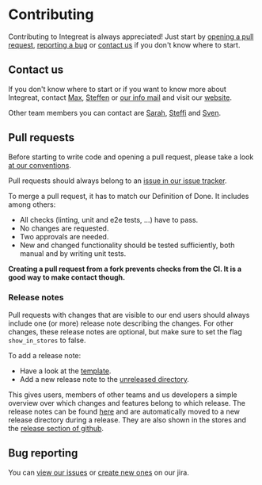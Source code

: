 # Contributing

Contributing to Integreat is always appreciated! Just start by [opening a pull request](#pull-requests), [reporting a bug](#bug-reporting)
or [contact us](#contact-us) if you don't know where to start.

## Contact us

If you don't know where to start or if you want to know more about Integreat, contact [Max](mailto:ammann@integreat-app.de),
[Steffen](mailto:kleinle@integreat-app.de) or [our info mail](mailto:info@integreat-app.de) and visit our [website](https://integreat-app.de).

Other team members you can contact are
[Sarah](mailto:sporck@integreat-app.de),
[Steffi](mailto:metzger@integreat-app.de) and
[Sven](mailto:seeberg@integreat-app.de).

## Pull requests

Before starting to write code and opening a pull request, please take a look [at our conventions](conventions.md).

Pull requests should always belong to an [issue in our issue tracker](#bug-reporting).

To merge a pull request, it has to match our Definition of Done. It includes among others:

- All checks (linting, unit and e2e tests, ...) have to pass.
- No changes are requested.
- Two approvals are needed.
- New and changed functionality should be tested sufficiently, both manual and by writing unit tests.

**Creating a pull request from a fork prevents checks from the CI. It is a good way to make contact though.**

### Release notes

Pull requests with changes that are visible to our end users should always include one (or more) release note describing the changes.
For other changes, these release notes are optional, but make sure to set the flag `show_in_stores` to false.

To add a release note:

- Have a look at the [template](../release-notes/ReleaseNoteTemplate.yml).
- Add a new release note to the [unreleased directory](../release-notes/unreleased).

This gives users, members of other teams and us developers a simple overview over which changes and features belong to which release.
The release notes can be found [here](../release-notes) and are automatically moved to a new release directory during a release.
They are also shown in the stores and the [release section of github](https://github.com/Integreat/integreat-react-native-app/releases).

## Bug reporting

You can [view our issues](https://issues.integreat-app.de/projects/IGAPP) or
[create new ones](https://issues.integreat-app.de/secure/CreateIssue!default.jspa) on our jira.

